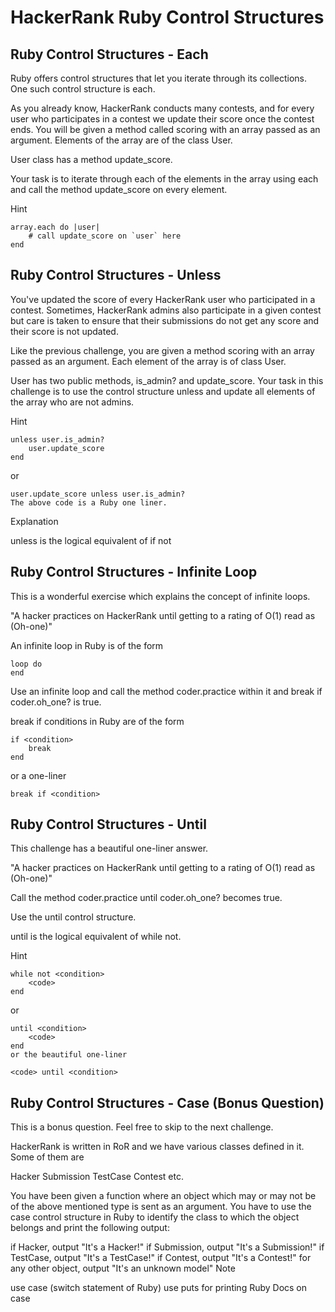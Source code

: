 HackerRank Ruby Control Structures
==================================
Ruby Control Structures - Each
------------------------------
Ruby offers control structures that let you iterate through its collections. One such control structure is each.

As you already know, HackerRank conducts many contests, and for every user who participates in a contest we update their score once the contest ends. You will be given a method called scoring with an array passed as an argument. Elements of the array are of the class User.

User class has a method update_score.

Your task is to iterate through each of the elements in the array using each and call the method update_score on every element.

Hint
```
array.each do |user|
    # call update_score on `user` here
end
```

Ruby Control Structures - Unless
--------------------------------
You've updated the score of every HackerRank user who participated in a contest. Sometimes, HackerRank admins also participate in a given contest but care is taken to ensure that their submissions do not get any score and their score is not updated.

Like the previous challenge, you are given a method scoring with an array passed as an argument. Each element of the array is of class User.

User has two public methods, is_admin? and update_score. Your task in this challenge is to use the control structure unless and update all elements of the array who are not admins.

Hint
```
unless user.is_admin?
    user.update_score
end
```
or
```
user.update_score unless user.is_admin? 
The above code is a Ruby one liner.
```
Explanation

unless is the logical equivalent of if not

Ruby Control Structures - Infinite Loop
---------------------------------------
This is a wonderful exercise which explains the concept of infinite loops.

"A hacker practices on HackerRank until getting to a rating of O(1) read as (Oh-one)"

An infinite loop in Ruby is of the form
```
loop do
end
```
Use an infinite loop and call the method coder.practice within it and break if coder.oh_one? is true.

break if conditions in Ruby are of the form
```
if <condition>
    break
end
```
or a one-liner
```
break if <condition>
```
Ruby Control Structures - Until
-------------------------------
This challenge has a beautiful one-liner answer.

"A hacker practices on HackerRank until getting to a rating of O(1) read as (Oh-one)"

Call the method coder.practice until coder.oh_one? becomes true.

Use the until control structure.

until is the logical equivalent of while not.

Hint
```
while not <condition>
    <code>
end
```
or
```
until <condition>
    <code>
end
or the beautiful one-liner

<code> until <condition>
```
Ruby Control Structures - Case (Bonus Question)
-----------------------------------------------
This is a bonus question. Feel free to skip to the next challenge.

HackerRank is written in RoR and we have various classes defined in it. Some of them are

Hacker
Submission
TestCase
Contest
etc.

You have been given a function where an object which may or may not be of the above mentioned type is sent as an argument. You have to use the case control structure in Ruby to identify the class to which the object belongs and print the following output:

if Hacker, output "It's a Hacker!"
if Submission, output "It's a Submission!"
if TestCase, output "It's a TestCase!"
if Contest, output "It's a Contest!"
for any other object, output "It's an unknown model"
Note

use case (switch statement of Ruby)
use puts for printing
Ruby Docs on case
